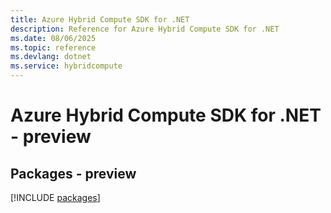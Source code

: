 ```yaml
---
title: Azure Hybrid Compute SDK for .NET
description: Reference for Azure Hybrid Compute SDK for .NET
ms.date: 08/06/2025
ms.topic: reference
ms.devlang: dotnet
ms.service: hybridcompute
---
```

# Azure Hybrid Compute SDK for .NET - preview
## Packages - preview
[!INCLUDE [packages](hybrid-compute-index.md)]